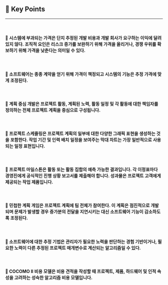 ## 🍎 Key Points
---

<br>

#### 🔸 시스템에 부과되는 가격은 단지 추정된 개발 비용과 개발 회사가 요구하는 이익에 달려 있지 않다. 조직적 요인은 리스크 증가를 보완하기 위해 가격을 올리거나, 경쟁 우위를 확보하기 위해 가격을 낮춘다는 의미일 수 있다.
<br>

#### 🔸 소프트웨어는 종종 계약을 얻기 위해 가격이 책정되고 시스템의 기능은 추정 가격에 맞게 조정된다.
<br>

#### 🔸 계획 중심 개발은 프로젝트 활동, 계획된 노력, 활동 일정 및 각 활동에 대한 책임자를 정의하는 전체 프로젝트 계획을 중심으로 구성됩니다.
<br>

#### 🔸 프로젝트 스케줄링은 프로젝트 계획의 일부에 대한 다양한 그래픽 표현을 생성하는 것을 포함한다. 작업 기간 및 인력 배치 일정을 보여주는 막대 차트는 가장 일반적으로 사용되는 일정 표현입니다.
<br>

#### 🔸 프로젝트 마일스톤은 활동 또는 활동 집합의 예측 가능한 결과입니다. 각 이정표마다 경영진에게 공식적인 진행 상황 보고서를 제출해야 합니다. 성과물은 프로젝트 고객에게 제공되는 작업 제품입니다.
<br>

#### 🔸 민첩한 계획 게임은 프로젝트 계획에 팀 전체가 참여한다. 이 계획은 점진적으로 개발되며 문제가 발생할 경우 증가분의 전달을 지연시키는 대신 소프트웨어 기능이 감소하도록 조정된다.
<br>

#### 🔸 소프트웨어에 대한 추정 기법은 관리자가 필요한 노력을 판단하는 경험 기반이거나, 필요한 노력이 다른 추정된 프로젝트 매개변수로 계산되는 알고리즘일 수 있다.
<br>

#### 🔸 COCOMO II 비용 모델은 비용 견적을 작성할 때 프로젝트, 제품, 하드웨어 및 인적 속성을 고려하는 성숙한 알고리즘 비용 모델입니다.
